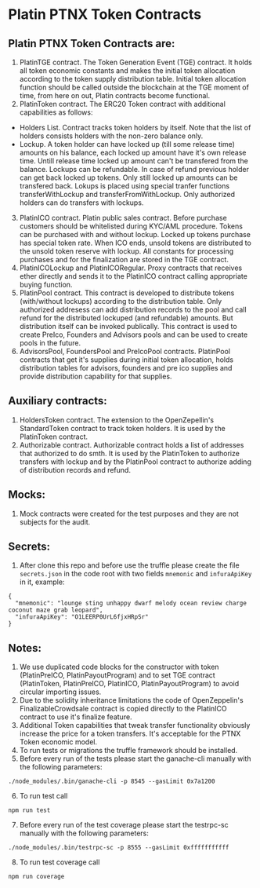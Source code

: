 # Platin PTNX Token Contracts

## Platin PTNX Token Contracts are:

1. PlatinTGE contract. The Token Generation Event (TGE) contract. It holds all token economic constants and makes the initial token allocation according to the token supply distribution table. Initial token allocation function should be called outside the blockchain at the TGE moment of time, from here on out, Platin contracts become functional.
2. PlatinToken contract. The ERC20 Token contract with additional capabilities as follows:
- Holders List. Contract tracks token holders by itself. Note that the list of holders consists holders with the non-zero balance only.
- Lockup. A token holder can have locked up (till some release time) amounts on his balance, each locked up amount have it's own release time. Untill release time locked up amount can't be transfered from the balance. Lockups can be refundable. In case of refund previous holder can get back locked up tokens. Only still locked up amounts can be transfered back. Lokups is placed using special tranfer functions transferWithLockup and transferFromWithLockup. Only authorized holders can do transfers with lockups.
3. PlatinICO contract. Platin public sales contract. Before purchase customers should be whitelisted during KYC/AML procedure. Tokens can be purchased with and without lockup. Locked up tokens purchase has special token rate. When ICO ends, unsold tokens are distributed to the unsold token reserve with lockup. All constants for processing purchases and for the finalization are stored in the TGE contract.
4. PlatinICOLockup and PlatinICORegular. Proxy contracts that receives ether directly and sends it to the PlatinICO contract calling appropriate buying function.
5. PlatinPool contract. This contract is developed to distribute tokens (with/without lockups) according to the distribution table. Only authorized addresess can add distribution records to the pool and call refund for the distributed lockuped (and refundable) amounts. But distribution itself can be invoked publically. This contract is used to create PreIco, Founders and Advisors pools and can be used to create pools in the future. 
6. AdvisorsPool, FoundersPool and PreIcoPool contracts. PlatinPool contracts that get it's supplies during initial token allocation, holds distribution tables for advisors, founders and pre ico supplies and provide distribution capability for that supplies.


## Auxiliary contracts:

1. HoldersToken contract. The extension to the OpenZepellin's StandardToken contract to track token holders. It is used by the PlatinToken contract.
2. Authorizable contract. Authorizable contract holds a list of addresses that authorized to do smth. It is used by the PlatinToken to authorize transfers with lockup and by the PlatinPool contract to authorize adding of distribution records and refund.


## Mocks:

1. Mock contracts were created for the test purposes and they are not subjects for the audit.

## Secrets:

1. After clone this repo and before use the truffle please create the file `secrets.json` in the code root with two fields `mnemonic` and `infuraApiKey` in it, example:
```
{
  "mnemonic": "lounge sting unhappy dwarf melody ocean review charge coconut maze grab leopard",
  "infuraApiKey": "O1LEERP0UrL6fjxHRpSr"
}
```

## Notes:

1. We use duplicated code blocks for the constructor with token (PlatinPreICO, PlatinPayoutProgram) and to set TGE contract (PlatinToken, PlatinPreICO, PlatinICO, PlatinPayoutProgram) to avoid circular importing issues.
2. Due to the solidity inheritance limitations the code of OpenZeppelin's FinalizableCrowdsale contract is copied directly to the PlatinICO contract to use it's finalize feature.
3. Additional Token capabilities that tweak transfer functionality obviously increase the price for a token transfers. It's acceptable for the PTNX Token economic model.
4. To run tests or migrations the truffle framework should be installed.
5. Before every run of the tests please start the ganache-cli manually with the following parameters: 
```
./node_modules/.bin/ganache-cli -p 8545 --gasLimit 0x7a1200
```
6. To run test call 
```
npm run test
```
7. Before every run of the test coverage please start the testrpc-sc manually with the following parameters: 
```
./node_modules/.bin/testrpc-sc -p 8555 --gasLimit 0xfffffffffff
```
8. To run test coverage call 
```
npm run coverage
```
